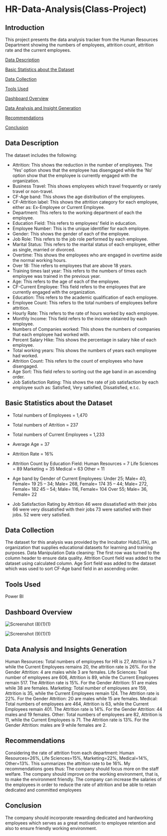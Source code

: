 # HR-Data-Analysis(Class-Project)

## Introduction
This project presents the data analysis tracker from the Human Resources Department showing the numbers of employees, attrition count, attrition rate and the current employees.

[Data Description](#Data-Description)

[Basic Statistics about the Dataset](#Basic-Statistics-about-the-Dataset)

[Data Collection](#Data-Collection)

[Tools Used](#Tools-Used)

[Dashboard Overview](#Dashboard-Overview)

[Data Analysis and Insight Generation](#Data-Analysis-and-Insight-Generation)

[Recommendations](#Recommendations)

[Conclusion](#Conclusion)



## Data Description
The dataset includes the following:
- Attrition: This shows the reduction in the number of employees. The ‘Yes’ option shows that the employee has disengaged while the ‘No’ option show that the employee is currently engaged with the organization.  
- Business Travel: This shows employees which travel frequently or rarely travel or non-travel.
- CF-Age band: This shows the age distribution of the employees.
- CF-Attrition label: This shows the attrition category for each employee, either as: Ex-Employee or Current Employee.
- Department: This refers to the working department of each the employee.
- Education Field: This refers to employees’ field in education.
- Employee Number: This is the unique identifier for each employee.
- Gender: This shows the gender of each of the employee.
- Job Role: This refers to the job role performed by each employee.
- Marital Status: This refers to the marital status of each employee, either as single, married or divorced.
- Overtime: This shows the employees who are engaged in overtime aside the normal working hours.
- Over 18: Thie refers to employees that are above 18 years.
- Training times last year: This refers to the numbers of times each employee was trained in the previous year.
- Age: This refers to the age of each of the employee.
- CF-Current Employee: This field refers to the employees that are currently engaged with the organization.
- Education: This refers to the academic qualification of each employee.
- Employee Count: This refers to the total numbers of employees before attrition.
- Hourly Rate: This refers to the rate of hours worked by each employee.
- Monthly Income: This field refers to the income obtained by each employee.
- Numbers of Companies worked: This shows the numbers of companies that each employee had worked with.
- Percent Salary Hike: This shows the percentage in salary hike of each employee.
- Total working years: This shows the numbers of years each employee had worked.
- Attrition Count: This refers to the count of employees who have disengaged.
- Age Sort: This field refers to sorting out the age band in an ascending order.
- Job Satisfaction Rating: This shows the rate of job satisfaction by each employee such as: Satisfied, Very satisfied, Dissatisfied, e.t.c.

## Basic Statistics about the Dataset
- Total numbers of Employees = 1,470
- Total numbers of Attrition = 237
- Total numbers of Current Employees = 1,233
- Average Age = 37
- Attrition Rate = 16%
- Attrition Count by Education Field:
Human Resources = 7
Life Sciences = 89
Marketing = 35
Medical = 63
Other = 11
- Age band by Gender of Current Employees:
Under 25; Male= 40, Female= 19
25 – 34; Male= 268, Female= 174
35 – 44; Male= 272, Female= 182
45 – 54; Male= 116, Female= 104
Over 55; Male= 36, Female= 22


- Job Satisfaction Rating by Attrition
46 were dissatisfied with their jobs
66 were very dissatisfied with their jobs
73 were satisfied with their jobs.
52 were very satisfied.

## Data Collection
The dataset for this analysis was provided by the Incubator Hub(LITA), an organization that supplies educational datasets for learning and training purposes.
Data Manipulation
Data cleaning:
The first row was turned to the column header to ensure data quality.
Attrition Count field was added to the dataset using calculated column.
Age Sort field was added to the dataset which was used to sort CF-Age band field in an ascending order.

## Tools Used
Power BI

## Dashboard Overview


![Screenshot (8)(1)(1)](https://github.com/user-attachments/assets/9d48bcda-1ef0-455a-ad39-e72cc2867c38)





![Screenshot (9)(1)(1)](https://github.com/user-attachments/assets/c4f13bd8-4b4e-4c9d-ab02-38e4c6348206)




## Data Analysis and Insights Generation
Human Resources: Total numbers of employees for HR is 27, Attrition is 7 while the Current Employees remains 20, the attrition rate is 26%. For the Gender Attrition: 4 are males while 3 are females.
Life Sciences: Toal number of employees are 606, Attrition is 89, while the Current Employees remain 517. The Attrition rate is 15%. For the Gender Attrition: 51 are males while 38 are females.
Marketing: Total number of employees are 159, Attrition is 35, while the Current Employees remain 124. The Attrition rate is 22%. For the Gender Attrition: 20 are males while 15 are females.
Medical: Total numbers of employees are 464, Attrition is 63, while the Current Employees remain 401.
The Attrition rate is 14%. For the Gender Attrition: 44 males and 19 females.
Other: Total numbers of employees are 82, Attrition is 11, while the Current Employees is 71. The Attrition rate is 13%. For the Gender Attrition: males are 9 while females are 2.
## Recommendations
Considering the rate of attrition from each department: 
Human Resources=26%, Life Sciences=15%, Marketing=22%, Medical=14%, Other=13%. This summarizes the attrition rate to be 16%. My recommendations goes thus:
The company should focus more on the staff welfare.
The company should improve on the working environment, that is, to make the environment friendly.
The company can increase the salaries of the employees in order to reduce the rate of attrition and be able to retain dedicated and committed employees
## Conclusion
The company should incorporate rewarding dedicated and hardworking employees which serves as a great motivation to employee retention and also to ensure friendly working environment.












